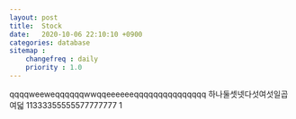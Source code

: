 ```yaml
---
layout: post
title:  Stock
date:   2020-10-06 22:10:10 +0900
categories: database
sitemap :
    changefreq : daily
    priority : 1.0
---
```




















qqqqweeweqqqqqqwwqqeeeeeeqqqqqqqqqqqqqqq
하나둘셋넷다섯여섯일곱여덟
11333355555577777777
1